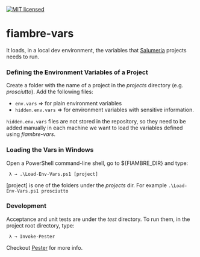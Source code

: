 [![MIT licensed](https://img.shields.io/badge/license-MIT-blue.svg)](https://github.com/rafaelfiume/fiambre-vars/blob/master/LICENSE)
# fiambre-vars

It loads, in a local dev environment, the variables that [Salumeria](https://rafaelfiume.com/2013/04/07/dragons-unicorns-and-titans-an-agile-software-developer-tail/) projects needs to run.

### Defining the Environment Variables of a Project

Create a folder with the name of a project in the _projects_ directory (e.g. _prosciutto_). Add the following files:
 * `env.vars` => for plain environment variables
 * `hidden.env.vars` => for environment variables with sensitive information.

`hidden.env.vars` files are not stored in the repository, so they need to be added manually in each machine we want to load the variables defined using _fiambre-vars_.

### Loading the Vars in Windows

Open a PowerShell command-line shell, go to ${FIAMBRE_DIR} and type:

     λ → .\Load-Env-Vars.ps1 [project]

[project] is one of the folders under the _projects_ dir. For example `.\Load-Env-Vars.ps1 prosciutto`


### Development

Acceptance and unit tests are under the _test_ directory. To run them, in the project root directory, type:

     λ → Invoke-Pester

Checkout [Pester](https://github.com/pester/Pester) for more info.